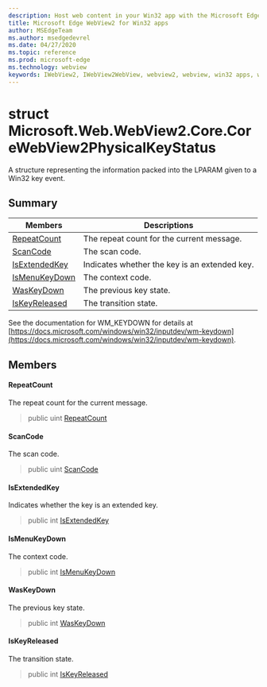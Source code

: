 ```yaml
---
description: Host web content in your Win32 app with the Microsoft Edge WebView2 control
title: Microsoft Edge WebView2 for Win32 apps
author: MSEdgeTeam
ms.author: msedgedevrel
ms.date: 04/27/2020
ms.topic: reference
ms.prod: microsoft-edge
ms.technology: webview
keywords: IWebView2, IWebView2WebView, webview2, webview, win32 apps, win32, edge, ICoreWebView2, ICoreWebView2Controller, browser control, edge html
---
```


# struct Microsoft.Web.WebView2.Core.CoreWebView2PhysicalKeyStatus 

A structure representing the information packed into the LPARAM given to a Win32 key event.

## Summary

 Members                        | Descriptions
--------------------------------|---------------------------------------------
[RepeatCount](#repeatcount) | The repeat count for the current message.
[ScanCode](#scancode) | The scan code.
[IsExtendedKey](#isextendedkey) | Indicates whether the key is an extended key.
[IsMenuKeyDown](#ismenukeydown) | The context code.
[WasKeyDown](#waskeydown) | The previous key state.
[IsKeyReleased](#iskeyreleased) | The transition state.

See the documentation for WM_KEYDOWN for details at [https://docs.microsoft.com/windows/win32/inputdev/wm-keydown](https://docs.microsoft.com/windows/win32/inputdev/wm-keydown).

## Members

#### RepeatCount 

The repeat count for the current message.

> public uint [RepeatCount](#repeatcount)

#### ScanCode 

The scan code.

> public uint [ScanCode](#scancode)

#### IsExtendedKey 

Indicates whether the key is an extended key.

> public int [IsExtendedKey](#isextendedkey)

#### IsMenuKeyDown 

The context code.

> public int [IsMenuKeyDown](#ismenukeydown)

#### WasKeyDown 

The previous key state.

> public int [WasKeyDown](#waskeydown)

#### IsKeyReleased 

The transition state.

> public int [IsKeyReleased](#iskeyreleased)

